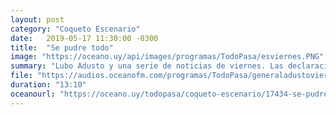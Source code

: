 ```yaml
---
layout: post
category: "Coqueto Escenario"
date:   2019-05-17 11:30:00 -0300
title:  "Se pudre todo"
image: "https://oceano.uy/api/images/programas/TodoPasa/esviernes.PNG"
summary: "Lubo Adusto y una serie de noticias de viernes. Las declaraciones de \"Papelito\" Fernández, titulares de Crónica, las preguntas a Michelini y las cinco razones de Agustín Laje para no ser de izquierda."
file: "https://audios.oceanofm.com/programas/TodoPasa/generaladustoviernes.mp3"
duration: "13:10"
oceanourl: "https://oceano.uy/todopasa/coqueto-escenario/17434-se-pudre-todo"
---
```

  
